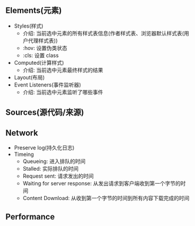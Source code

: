 ## Elements(元素)

- Styles(样式)
  - 介绍: 当前选中元素的所有样式表信息(作者样式表、浏览器默认样式表(用户代理样式表))
  - :hov: 设置伪类状态
  - :cls: 设置 class
- Computed(计算样式)
  - 介绍: 当前选中元素最终样式的结果
- Layout(布局)
- Event Listeners(事件监听器)
  - 介绍: 当前选中元素监听了哪些事件

## Sources(源代码/来源)

## Network

- Preserve log(持久化日志)
- Timeing
  - Queueing: 进入排队的时间
  - Stalled: 实际排队的时间
  - Request sent: 请求发出的时间
  - Waiting for server response: 从发出请求到客户端收到第一个字节的时间
  - Content Download: 从收到第一个字节的时间到所有内容下载完成的时间

## Performance
